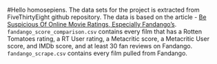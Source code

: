 #Hello homosepiens.
The data sets for the project is extracted from FiveThirtyEight github repository.
The data is based on the article - [Be Suspicious Of Online Movie Ratings, Especially Fandango’s](http://fivethirtyeight.com/features/fandango-movies-ratings/).
`fandango_score_comparison.csv` contains every film that has a Rotten Tomatoes rating, a RT User rating, a Metacritic score, a Metacritic User score, and IMDb score, and at least 30 fan reviews on Fandango.  
`fandango_scrape.csv` contains every film pulled from Fandango.

